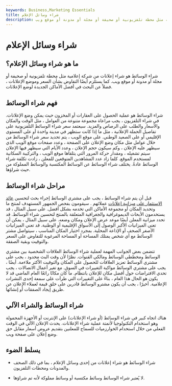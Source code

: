 ```yaml
---
keywords: Business,Marketing Essentials
title: شراء وسائل الإعلام
description: شراء الوسائط هو شراء إعلانات من شركة إعلامية مثل محطة تلفزيونية أو صحيفة أو مجلة أو مدونة أو موقع ويب.
---
```


# شراء وسائل الإعلام
## ما هو شراء وسائل الإعلام؟

شراء الوسائط هو شراء إعلانات من شركة إعلامية مثل محطة تلفزيونية أو صحيفة أو مجلة أو مدونة أو موقع ويب. كما يستلزم أيضًا التفاوض بشأن السعر وموضع الإعلانات ، فضلاً عن البحث في أفضل الأماكن الجديدة لوضع الإعلانات.

## فهم شراء الوسائط

شراء الوسائط هو عملية الحصول على العقارات أو المخزون حيث يمكن وضع الإعلانات. في شراء التلفزيون ، يجب مراعاة مجموعة متنوعة من العوامل ، مثل الوقت والمكان والأسعار والطلب على الرصاص والمزيد. سيعتمد سعر شراء الوسائط التلفزيونية على تفاصيل الحملة الإعلانية ، مثل ما إذا كانت ستظهر في مدينة واحدة أو على المستوى الإقليمي أو على الصعيد الوطني. على موقع الويب ، يتم تحديد سعر شراء الوسائط من خلال عوامل مثل مكان وضع الإعلان على الصفحة ، وعدد صفحات موقع الويب الذي سيظهر عليه الإعلان ، وكم سيكون حجم الإعلان ، وعدد الأيام التي سيظهر فيها الإعلان سيتم تشغيله ، ومقدار حركة المرور التي يتلقاها موقع الويب ، والتركيبة السكانية لمستخدم الموقع. كلما زاد عدد المشاهدين المتوقعين للمعلن ، زادت تكلفة شراء الوسائط عادةً. يختلف شراء الوسائط عن الوسائط المكتسبة والوسائط المملوكة من حيث شراؤها.

## مراحل شراء الوسائط

قبل أن يتم شراء الوسائط ، يجب على مشتري الوسائط إجراء بحث لتحسين [عائد الاستثمار على](/returnoninvestment) [ميزانية إعلانات](/advertising-budget) عملائهم . سيقومون بفحص الجمهور المستهدف لمنتج ما وتحديد المكان أو مجموعة الأماكن التي تخدمه بشكل أفضل. على سبيل المثال ، قد يستخدمون الأبحاث الديموغرافية والجغرافية المتعلقة بالمنتج لتحسين شراء الوسائط. قد تحدد ميزانية المعلن أيضًا موعد عرض الإعلان ومكان وضعه. على سبيل المثال ، يمكن أن تعني الميزانيات الأكبر الوصول إلى الأسواق الإقليمية أو الوطنية. قد تعني الميزانيات الأصغر الصحف أو الإذاعة المحلية. بمجرد اختيار المكان المناسب ، سيتواصل مشتر الوسائط مع أي شخص يمتلك المساحة أو المساحة المرغوبة للتفاوض على السعر والتوقيت وبقية الصفقة.

تتضمن بعض الجوانب المهمة لعملية شراء الوسائط العلاقات الشخصية بين مشتري الوسائط ومخططي الوسائط ومالكي القنوات. نظرًا لأن وقت البث محدود ، يجب على مشتري الوسائط تعزيز العلاقات للحصول على المكان والتوقيت الأكثر ملاءمة. أيضًا ، يجب على مشتري الوسائط مواكبة التغييرات في السوق. مع تغير أعمال الاتصالات ، يجب تحدي الافتراضات حول أفضل مكان للإعلان بانتظام. ما كان مكانًا رائعًا العام الماضي قد لا يكون هو الحال هذا العام ، بناءً على التغييرات التي طرأت على سمعة إحدى النشرات الإعلامية. أخيرًا ، يجب أن يكون مشترو الوسائط قادرين على خلق قيمة لعملاء الإعلان عن طريق إيجاد الصفقات أو إنشائها.

## شراء الوسائط والشراء الآلي

هناك اتجاه كبير في شراء الوسائط (أو شراء الإعلانات) على الإنترنت أو الأجهزة المحمولة وهو استخدام التكنولوجيا لأتمتة عملية شراء الإعلانات. يحدث الإعلان الآلي في الوقت الفعلي من خلال استخدام الخوارزميات للسماح للمعلنين بتقديم عروض أسعار مقابل حق وضع إعلان على صفحة ويب.

## يسلط الضوء

- شراء الوسائط هو شراء إعلانات من إحدى وسائل الإعلام ، بما في ذلك الصحف والمدونات ومحطات التلفزيون.

- لا يُعتبر شراء الوسائط وسائط مكتسبة أو وسائط مملوكة لأنه تم شراؤها.

